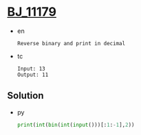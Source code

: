 # [BJ_11179](https://acmicpc.net/problem/11179)

* en

  ```en
  Reverse binary and print in decimal
  ```

* tc

  ```tc
  Input: 13
  Output: 11
  ```

## Solution

* py

  ```py
  print(int(bin(int(input()))[:1:-1],2))
  ```
